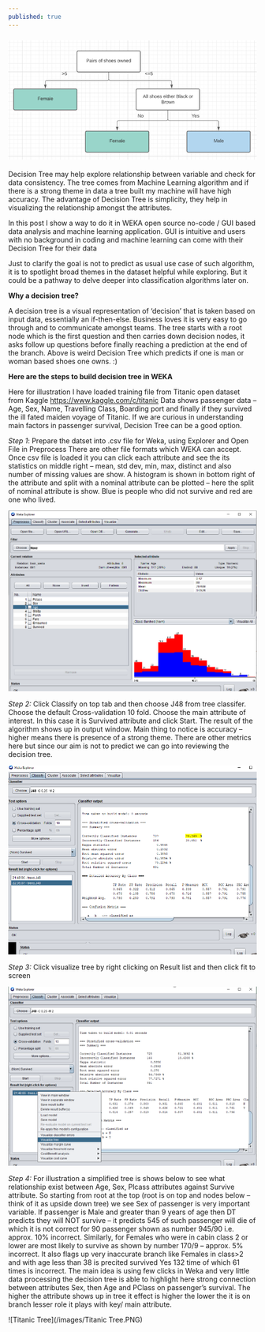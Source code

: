 ```yaml
---
published: true
---
```


### ![DT](/images/DT.PNG)


Decision Tree may help explore relationship between variable and check for data consistency. The tree comes from Machine Learning algorithm and if there is a strong theme in data a tree built my machine will have high accuracy. The advantage of Decision Tree is simplicity, they help in visualizing the relationship amongst the attributes.

In this post I show a way to do it in WEKA open source no-code / GUI based data analysis and machine learning application. GUI is intuitive and users with no background in coding and machine learning can come with their Decision Tree for their data

Just to clarify the goal is not to predict as usual use case of such algorithm, it is to spotlight broad themes in the dataset helpful while exploring. But it could be a pathway to delve deeper into classification algorithms later on.

**Why a decision tree?**

A decision tree is a visual representation of ‘decision’ that is taken based on input data, essentially an if-then-else. Business loves it is very easy to go through and to communicate amongst teams. The tree starts with a root node which is the first question and then carries down decision nodes, it asks follow up questions before finally reaching a prediction at the end of the branch.
Above is weird Decision Tree which predicts if one is man or woman based shoes one owns. :)

**Here are the steps to build decision tree in WEKA**

Here for illustration I have loaded training file from Titanic open dataset from Kaggle https://www.kaggle.com/c/titanic
Data shows passenger data – Age, Sex, Name, Travelling Class, Boarding port and finally if they survived the ill fated maiden voyage of Titanic. If we are curious in understanding main factors in  passenger survival, Decision Tree can be a good option. 

_Step 1_: Prepare the datset into .csv file for Weka, using Explorer and Open File in Preprocess There are other file formats which WEKA can accept. Once csv file is loaded it you can click each attribute and see the its statistics on middle right – mean, std dev, min, max, distinct and also number of missing values are show. A histogram is shown in bottom right of the attribute and split with a nominal attribute can be plotted – here the split of nominal attribute is show. Blue is people who did not survive and red are one who lived.

![Preprocess](/images/Preprocess.PNG)
 

_Step 2:_ Click Classify on top tab and then choose J48 from tree classifer. Choose the default Cross-validation 10 fold. Choose the main attribute of interest. In this case it is Survived attribute and click Start. The result of the algorithm shows up in output window. Main thing to notice is accuracy – higher means there is presence of a strong theme. There are other metrics here but since our aim is not to predict we can go into reviewing the decision tree.
 
 ![Crossval_result](/images/Crossval_result.PNG)

_Step 3:_ Click visualize tree by right clicking on Result list and then click fit to screen

  ![Viz_tree](/images/Viz_tree.PNG)


_Step 4:_ For illustration a simplified tree is shows below to see what relationship exist between Age, Sex, Plcass attributes against Survive attribute.
So starting from root at the top (root is on top and nodes below – think of it as upside down tree) we see Sex of passenger is very important variable. If passenger is Male and greater than 9 years of age then DT predicts they will NOT survive – it predicts 545 of such passenger will die of which it is not correct for 90 passenger shown as number 945/90 i.e. approx. 10% incorrect. Similarly, for Females who were in cabin class 2 or lower are most likely to survive as shown by number 170/9 – approx. 5% incorrect. It also flags up very inaccurate branch like Females in class>2 and with age less than 38 is precited survived Yes 132 time of which 61 times is incorrect.
The main idea is using few clicks in Weka and very little data processing the decision tree is able to highlight here strong connection between attributes Sex, then Age and PClass on passenger’s survival. The higher the attribute shows up in tree it effect is higher the lower the it is on branch lesser role it plays with key/ main attribute.

  ![Titanic Tree](/images/Titanic Tree.PNG)

